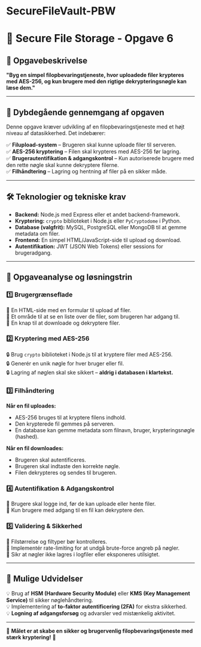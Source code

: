 # SecureFileVault-PBW

# 🔐 Secure File Storage - Opgave 6

## 📌 Opgavebeskrivelse

**"Byg en simpel filopbevaringstjeneste, hvor uploadede filer krypteres med AES-256, og kun brugere med den rigtige dekrypteringsnøgle kan læse dem."**

---

## 📖 Dybdegående gennemgang af opgaven

Denne opgave kræver udvikling af en filopbevaringstjeneste med et højt niveau af datasikkerhed. Det indebærer:

✅ **Filupload-system** – Brugeren skal kunne uploade filer til serveren.  
✅ **AES-256 kryptering** – Filen skal krypteres med AES-256 før lagring.  
✅ **Brugerautentifikation & adgangskontrol** – Kun autoriserede brugere med den rette nøgle skal kunne dekryptere filerne.  
✅ **Filhåndtering** – Lagring og hentning af filer på en sikker måde.

---

## 🛠 Teknologier og tekniske krav

- **Backend:** Node.js med Express eller et andet backend-framework.
- **Kryptering:** `crypto` biblioteket i Node.js eller `PyCryptodome` i Python.
- **Database (valgfrit):** MySQL, PostgreSQL eller MongoDB til at gemme metadata om filer.
- **Frontend:** En simpel HTML/JavaScript-side til upload og download.
- **Autentifikation:** JWT (JSON Web Tokens) eller sessions for brugeradgang.

---

## 📝 Opgaveanalyse og løsningstrin

### 1️⃣ Brugergrænseflade

📌 En HTML-side med en formular til upload af filer.  
📌 Et område til at se en liste over de filer, som brugeren har adgang til.  
📌 En knap til at downloade og dekryptere filer.

### 2️⃣ Kryptering med AES-256

🔒 Brug `crypto` biblioteket i Node.js til at kryptere filer med AES-256.  
🔒 Generér en unik nøgle for hver bruger eller fil.  
🔒 Lagring af nøglen skal ske sikkert – **aldrig i databasen i klartekst.**

### 3️⃣ Filhåndtering

**Når en fil uploades:**

- AES-256 bruges til at kryptere filens indhold.
- Den krypterede fil gemmes på serveren.
- En database kan gemme metadata som filnavn, bruger, krypteringsnøgle (hashed).

**Når en fil downloades:**

- Brugeren skal autentificeres.
- Brugeren skal indtaste den korrekte nøgle.
- Filen dekrypteres og sendes til brugeren.

### 4️⃣ Autentifikation & Adgangskontrol

🔑 Brugere skal logge ind, før de kan uploade eller hente filer.  
🔑 Kun brugere med adgang til en fil kan dekryptere den.

### 5️⃣ Validering & Sikkerhed

🚨 Filstørrelse og filtyper bør kontrolleres.  
🚨 Implementér rate-limiting for at undgå brute-force angreb på nøgler.  
🚨 Sikr at nøgler ikke lagres i logfiler eller eksponeres utilsigtet.

---

## 🚀 Mulige Udvidelser

💡 Brug af **HSM (Hardware Security Module)** eller **KMS (Key Management Service)** til sikker nøglehåndtering.  
💡 Implementering af **to-faktor autentificering (2FA)** for ekstra sikkerhed.  
💡 **Logning af adgangsforsøg** og advarsler ved mistænkelig aktivitet.

---

🎯 **Målet er at skabe en sikker og brugervenlig filopbevaringstjeneste med stærk kryptering!** 🔐
